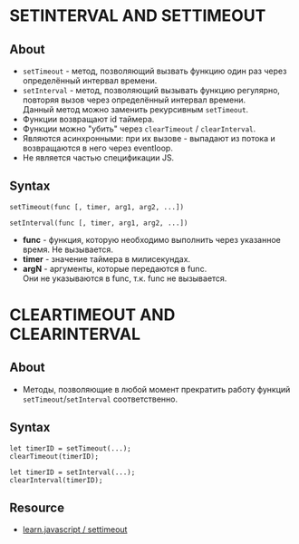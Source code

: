 # SETINTERVAL AND SETTIMEOUT

## About
- `setTimeout` - метод, позволяющий вызвать функцию один раз через определённый интервал времени.
- `setInterval` - метод, позволяющий вызывать функцию регулярно, повторяя вызов через определённый интервал времени.  
Данный метод можно заменить рекурсивным `setTimeout`.
- Функции возвращают id таймера.
- Функции можно "убить" через `clearTimeout` / `clearInterval`.
- Являются асинхронными: при их вызове - выпадают из потока и возвращаются в него через eventloop.
- Не является частью спецификации JS.

## Syntax
```
setTimeout(func [, timer, arg1, arg2, ...])

setInterval(func [, timer, arg1, arg2, ...])
```
- __func__ - функция, которую необходимо выполнить через указанное время. Не вызывается.
- __timer__ - значение таймера в милисекундах.
- __argN__ - аргументы, которые передаются в func.  
Они не указываются в func, т.к. func не вызывается.

# CLEARTIMEOUT AND CLEARINTERVAL

## About
- Методы, позволяющие в любой момент прекратить работу функций `setTimeout`/`setInterval` соответственно.

## Syntax
```
let timerID = setTimeout(...);
clearTimeout(timerID);

let timerID = setInterval(...);
clearInterval(timerID);
```

## Resource
- [learn.javascript / settimeout](https://learn.javascript.ru/settimeout-setinterval)